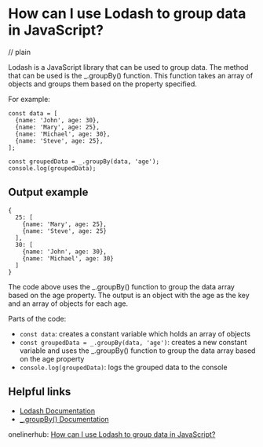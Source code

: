 # How can I use Lodash to group data in JavaScript?
// plain

Lodash is a JavaScript library that can be used to group data. The method that can be used is the _.groupBy() function. This function takes an array of objects and groups them based on the property specified.

For example:
```
const data = [
  {name: 'John', age: 30},
  {name: 'Mary', age: 25},
  {name: 'Michael', age: 30},
  {name: 'Steve', age: 25},
];

const groupedData = _.groupBy(data, 'age');
console.log(groupedData);
```

## Output example

```
{
  25: [
    {name: 'Mary', age: 25},
    {name: 'Steve', age: 25}
  ],
  30: [
    {name: 'John', age: 30},
    {name: 'Michael', age: 30}
  ]
}
```

The code above uses the _.groupBy() function to group the data array based on the age property. The output is an object with the age as the key and an array of objects for each age.

Parts of the code:
- `const data`: creates a constant variable which holds an array of objects
- `const groupedData = _.groupBy(data, 'age')`: creates a new constant variable and uses the _.groupBy() function to group the data array based on the age property
- `console.log(groupedData)`: logs the grouped data to the console

## Helpful links
- [Lodash Documentation](https://lodash.com/docs/4.17.15)
- [_.groupBy() Documentation](https://lodash.com/docs/4.17.15#groupBy)

onelinerhub: [How can I use Lodash to group data in JavaScript?](https://onelinerhub.com/javascript-lodash/how-can-i-use-lodash-to-group-data-in-javascript)